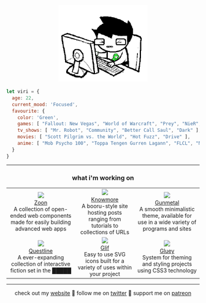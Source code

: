<p align="center"><img src="https://github.com/v1r1/imgs-with-transparent-backgrounds/blob/master/games/gifs/john_typing.gif?raw=true" height="200"></p>

```javascript
let viri = {
  age: 22,
  current_mood: 'Focused',
  favourite: {
    color: 'Green',
    games: [ "Fallout: New Vegas", "World of Warcraft", "Prey", "NieR", "Bloodborne", "Dark Souls 3" ],
    tv_shows: [ "Mr. Robot", "Community", "Better Call Saul", "Dark" ],
    movies: [ "Scott Pilgrim vs. the World", "Hot Fuzz", "Drive" ],
    anime: [ "Mob Psycho 100", "Toppa Tengen Gurren Lagann", "FLCL", "Nichijou" ]
  }
}
```

<hr>
<h3 align="center">what i'm working on</h3>
<table style="table-layout: fixed;">
  <tr>
    <td align="center"><a href="https://github.com/vuwnu/zoon"><img width="100px" src="https://zoon.vuw.nu/icon.png"><br>Zoon</a><br>
      A collection of open-ended web components made for easily building advanced web apps</td>
    <td align="center"><a href="https://github.com/vuwnu/knowmore"><img width="100px" src="https://knowmore.vuw.nu/icon.png"><br>Knowmore</a><br>
      A booru-style site hosting posts ranging from tutorials to collections of URLs</td>
    <td align="center"><a href="https://github.com/vuwnu/gunmetal"><img width="100px" src="https://gunmetal.vuw.nu/icon.png"><br>Gunmetal</a><br>
      A smooth minimalistic theme, available for use in a wide variety of programs and sites</td>
  </tr>
  <tr>
    <td align="center"><a href="https://github.com/vuwnu/questline"><img width="100px" src="http://vuwnu.cloud/i/questline.png"><br>Questline</a><br>
      A ever-expanding collection of interactive fiction set in the █████</td>
    <td align="center"><a href="https://github.com/vuwnu/glif"><img width="100px" src="http://vuwnu.cloud/i/unknown.png"><br>Glif</a><br>
      Easy to use SVG icons built for a variety of uses within your project</td>
    <td align="center"><a href="https://github.com/vuwnu/gluey"><img width="100px" src="http://vuwnu.cloud/i/unknown.png"><br>Gluey</a><br>
      System for theming and styling projects using CSS3 technology</td>
  </tr>
</table>
  
<hr>

<p align="center">
  check out my <a href="https://viri.space">website</a> 🔷
  follow me on <a href="https://twitter.com/_viri_">twitter</a> 🔷
  support me on <a href="https://patreon.com/vuwnu">patreon</a>
</p>

